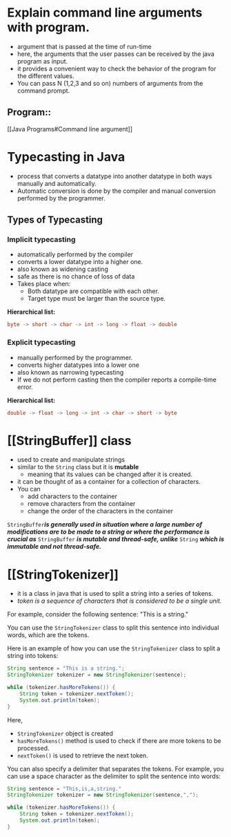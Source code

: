 # Explain command line arguments with program.

- argument that is passed at the time of run-time
- here, the arguments that the user passes can be received by the java program as input.
- it provides a convenient way to check the behavior of the program for the different values.
- You can pass N (1,2,3 and so on) numbers of arguments from the command prompt.

## Program::
[[Java Programs#Command line argument]]

# Typecasting in Java
- process that converts a datatype into another datatype in both ways manually and automatically.
- Automatic conversion is done by the compiler and manual conversion performed by the programmer.

## Types of Typecasting
### Implicit typecasting
- automatically performed by the compiler
- converts a lower datatype into a higher one.
- also known as widening casting
- safe as there is no chance of loss of data
- Takes place when:
	- Both datatype are compatible with each other.
	- Target type must be larger than the source type.
 
 **Hierarchical list:**
```java
byte -> short -> char -> int -> long -> float -> double  
```
### Explicit typecasting
- manually performed by the programmer.
- converts higher datatypes into a lower one
- also known as narrowing typecasting
- If we do not perform casting then the compiler reports a compile-time error.

**Hierarchical list:**
```java
double -> float -> long -> int -> char -> short -> byte  
```


# [[StringBuffer]] class
- used to create and manipulate strings
- similar to the `String` class but it is **mutable** 
	- meaning that its values can be changed after it is created.
- it can be thought of as a container for a collection of characters.
- You can
	- add characters to the container
	- remove characters from the container
	- change the order of the characters in the container

`StringBuffer`***is generally used in situation where a large number of modifications are to be made to a string or where the performance is crucial as*** `StringBuffer` ***is mutable and thread-safe, unlike*** `String` ***which is immutable and not thread-safe.***

# [[StringTokenizer]]
- it is a class in java that is used to split a string into a series of tokens.
- *token is a sequence of characters that is considered to be a single unit.*

For example, consider the following sentence: "This is a string."

You can use the `StringTokenizer` class to split this sentence into individual words,  which are the tokens.

Here is an example of how you can use the `StringTokenizer` class to split a string into tokens:
```java
String sentence = "This is a string.";
StringTokenizer tokenizer = new StringTokenizer(sentence);

while (tokenizer.hasMoreTokens()) {
    String token = tokenizer.nextToken();
    System.out.println(token);
}
```

Here,
- `StringTokenizer` object is created
- `hasMoreTokens()` method is used to check if there are more tokens to be processed.
- `nextToken()` is used to retrieve the next token.

You can also specify a delimiter that separates the tokens. For example, you can use a space character as the delimiter to split the sentence into words:

```java
String sentence = "This,is,a,string."
StringTokenizer tokenizer = new StringTokenizer(sentence,",");

while (tokenizer.hasMoreTokens()) {
    String token = tokenizer.nextToken();
    System.out.println(token);
}
```


